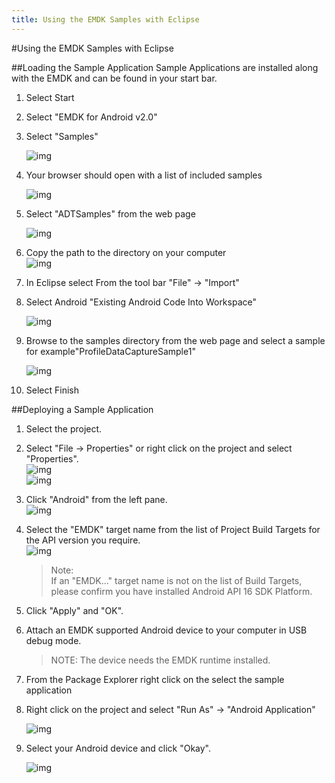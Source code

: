 ```yaml
---
title: Using the EMDK Samples with Eclipse
---
```

#Using the EMDK Samples with Eclipse

##Loading the Sample Application
Sample Applications are installed along with the EMDK and can be found in your start bar. 

1. Select Start 
2. Select "EMDK for Android v2.0"
3. Select "Samples"

	  ![img](images/sample/1.jpg)
4. Your browser should open with a list of included samples

	  ![img](images/sample/2.jpg)
5. Select "ADTSamples" from the web page   

	  ![img](images/sample/3.jpg)
6. Copy the path to the directory on your computer   
	  ![img](images/sample/4.jpg)


7. In Eclipse select From the tool bar "File" -> "Import"
8.  Select Android "Existing Android Code Into Workspace"

    ![img](images/sample/5.jpg)
9. Browse to the samples directory from the web page and select a sample for example"ProfileDataCaptureSample1"

    ![img](images/sample/6.jpg)
10. Select Finish

##Deploying a Sample Application

1. Select the project.  
2. Select "File -> Properties" or right click on the project and select "Properties".  
    ![img](images/setup/image033.jpg)   
    ![img](images/setup/image035.jpg)   
3.    Click "Android" from the left pane.  
    ![img](images/setup/image037.jpg) 
4. Select the "EMDK" target name from the list of Project Build Targets for the API version you require.  
    ![img](images/setup/image039.jpg)  

    >Note:  
    >If an "EMDK..." target name is not on the list of Build Targets, please confirm you have installed Android API 16 SDK Platform.

5. Click "Apply" and "OK".  
6. Attach an EMDK supported Android device to your computer in USB debug mode. 

	>NOTE: The device needs the EMDK runtime installed.
7. From the Package Explorer right click on the select the sample application 
8. Right click on the project and select "Run As" -> "Android Application"

	![img](images/sample/7.jpg)
9. Select your Android device and click "Okay". 
    
    ![img](images/sample/8.jpg)


